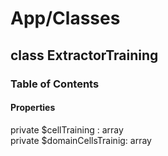 # App/Classes

## class ExtractorTraining

### Table of Contents

#### Properties

private $cellTraining : array\
private $domainCellsTrainig: array
